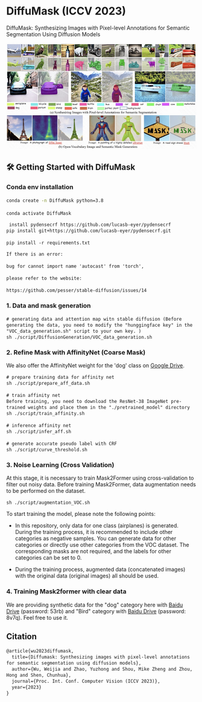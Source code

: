 # DiffuMask (ICCV 2023)
DiffuMask: Synthesizing Images with Pixel-level Annotations for Semantic Segmentation Using Diffusion Models

<p align="center">
<img src="./1684329483514.jpg" width="800px"/>  
<br>
</p>


## :hammer_and_wrench: Getting Started with DiffuMask
### Conda env installation

```sh
conda create -n DiffuMask python=3.8

conda activate DiffuMask
```

```
 install pydensecrf https://github.com/lucasb-eyer/pydensecrf
pip install git+https://github.com/lucasb-eyer/pydensecrf.git

pip install -r requirements.txt
```
```
If there is an error: 

bug for cannot import name 'autocast' from 'torch', 

please refer to the website:  

https://github.com/pesser/stable-diffusion/issues/14
```

### 1. Data and mask generation
```
# generating data and attention map witn stable diffusion (Before generating the data, you need to modify the "hunggingface key" in the "VOC_data_generation.sh" script to your own key. )
sh ./script/DiffusionGeneration/VOC_data_generation.sh
```

### 2. Refine Mask with AffinityNet (Coarse Mask)

We also offer the AffinityNet weight for the 'dog' class on [Google Drive](https://drive.google.com/file/d/1rZJRUl-bCDNTFwGbCg6EO8GrtXcjguiJ/view?usp=sharing).
```
# prepare training data for affinity net
sh ./script/prepare_aff_data.sh

# train affinity net
Before training, you need to download the ResNet-38 ImageNet pre-trained weights and place them in the "./pretrained_model" directory
sh ./script/train_affinity.sh

# inference affinity net
sh ./script/infer_aff.sh

# generate accurate pseudo label with CRF
sh ./script/curve_threshold.sh
```

### 3. Noise Learning (Cross Validation) 

At this stage, it is necessary to train Mask2Former using cross-validation to filter out noisy data. Before training Mask2Former, data augmentation needs to be performed on the dataset.
```
sh ./script/augmentation_VOC.sh
```


To start training the model, please note the following points:

- In this repository, only data for one class (airplanes) is generated. During the training process, it is recommended to include other categories as negative samples. You can generate data for other categories or directly use other categories from the VOC dataset. The corresponding masks are not required, and the labels for other categories can be set to 0.

- During the training process, augmented data (concatenated images) with the original data (original images) all should be used.

### 4. Training Mask2former with clear data


We are providing synthetic data for the "dog" category here with [Baidu Drive](https://pan.baidu.com/s/1rtr610DYrjgepDKBrMrmkQ) (password: 53rb) and "Bird" category  with [Baidu Drive](https://pan.baidu.com/s/1REbkL0Q5go9zzLzr36cHyg) (password: 8v7q). Feel free to use it.



## Citation

```
@article{wu2023diffumask,
  title={Diffumask: Synthesizing images with pixel-level annotations for semantic segmentation using diffusion models},
  author={Wu, Weijia and Zhao, Yuzhong and Shou, Mike Zheng and Zhou, Hong and Shen, Chunhua},
  journal={Proc. Int. Conf. Computer Vision (ICCV 2023)},
  year={2023}
}
```
